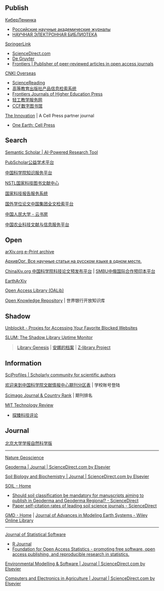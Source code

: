 
## Publish

[КиберЛенинка](https://cyberleninka.ru/)

- [Российские научные академические журналы](https://sciencejournals.ru/)
- [НАУЧНАЯ ЭЛЕКТРОННАЯ БИБЛИОТЕКА](https://elibrary.ru/defaultx.asp)

[SpringerLink](https://link.springer.com/)

- [ScienceDirect.com](https://www.sciencedirect.com/)
- [De Gruyter](https://www.degruyter.com/)
- [Frontiers | Publisher of peer-reviewed articles in open access journals](https://www.frontiersin.org/)

[CNKI Overseas](https://www.cnki.net/)

- [ScienceReading](https://book.sciencereading.cn/shop/main/Login/shopFrame.do)
- [高等教育出版社产品信息检索系统](https://xuanshu.hep.com.cn/)
- [Frontiers Journals of Higher Education Press](https://journal.hep.com.cn/hep/EN/hep/home.shtml)
- [轻工教学服务网](https://edu.chlip.com.cn/blog)
- [CCF数字图书馆](https://dl.ccf.org.cn/)

[The Innovation](https://www.the-innovation.org/) | A Cell Press partner journal

- [One Earth: Cell Press](https://www.cell.com/one-earth/home)

## Search

[Semantic Scholar | AI-Powered Research Tool](https://www.semanticscholar.org/)

[PubScholar公益学术平台](https://pubscholar.cn/)

[中国科学院知识服务平台](https://www.las.ac.cn/)

[NSTL国家科技图书文献中心](https://www.nstl.gov.cn/index.html)

[国家科技报告服务系统](https://www.nstrs.cn/index)

[国外学位论文中国集团全文检索平台](https://www.pqdtcn.com/)

[中国人民大学 - 云书房](https://vstudy.ruc.edu.cn/mystudy/search/index)

[中国农业科技文献与信息服务平台](https://nais.net.cn/)

## Open

[arXiv.org e-Print archive](https://arxiv.org/)

[АрхивОрг. Все научные статьи на русском языке в одном месте.](https://arxivorg.ru/)

[ChinaXiv.org 中国科学院科技论文预发布平台](https://www.chinaxiv.org/home.htm) | [SMBU中俄国际合作预印本平台](https://smbu.chinaxiv.org/server/generalindex.htm)

[EarthArXiv](https://eartharxiv.org/)

[Open Access Library (OALib)](https://www.oalib.com/)

[Open Knowledge Repository](https://openknowledge.worldbank.org/home) | 世界银行开放知识库

## Shadow

[Unblockit - Proxies for Accessing Your Favorite Blocked Websites](https://unblockits.com/)

[SLUM: The Shadow Library Uptime Monitor](https://open-slum.org/)

> [Library Genesis](https://www.ooopn.com/tool/libgen/) | [安娜的档案](https://zh.annas-archive.org/) | [Z-library Project](https://z-lib.gs/)

## Information

[SciProfiles | Scholarly community for scientific authors](https://sciprofiles.com/)

[欢迎来到中国科学院文献情报中心期刊分区表](https://www.fenqubiao.com/) | 学校账号登陆

[Scimago Journal & Country Rank](https://www.scimagojr.com/) | 期刊排名

[MIT Technology Review](https://www.technologyreview.com/)

- [探臻科技评论](https://tanzhen.tsinghua.edu.cn/)

## Journal

[北京大学学报自然科学版](https://xbna.pku.edu.cn/CN/0479-8023/home.shtml)

------

[Nature Geoscience](https://www.nature.com/ngeo/)

[Geoderma | Journal | ScienceDirect.com by Elsevier](https://www.sciencedirect.com/journal/geoderma)

[Soil Biology and Biochemistry | Journal | ScienceDirect.com by Elsevier](https://www.sciencedirect.com/journal/soil-biology-and-biochemistry)

[SOIL - Home](https://www.soil-journal.net/)

- [Should soil classification be mandatory for manuscripts aiming to publish in Geoderma and Geoderma Regional? - ScienceDirect](https://www.sciencedirect.com/science/article/pii/S0016706123003191?via%3Dihub)
- [Paper self-citation rates of leading soil science journals - ScienceDirect](https://www.sciencedirect.com/science/article/pii/S0341816221000916?via%3Dihub)

[GMD - Home](https://geoscientific-model-development.net/) | [Journal of Advances in Modeling Earth Systems - Wiley Online Library](https://agupubs.onlinelibrary.wiley.com/journal/19422466)

------

[Journal of Statistical Software](https://www.jstatsoft.org/index)

- [R Journal](https://journal.r-project.org/)
- [Foundation for Open Access Statistics - promoting free software, open access publishing, and reproducible research in statistics.](https://www.foastat.org/)

[Environmental Modelling & Software | Journal | ScienceDirect.com by Elsevier](https://www.sciencedirect.com/journal/environmental-modelling-and-software)

[Computers and Electronics in Agriculture | Journal | ScienceDirect.com by Elsevier](https://www.sciencedirect.com/journal/computers-and-electronics-in-agriculture)